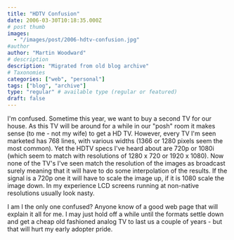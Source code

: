 ```yaml
---
title: "HDTV Confusion"
date: 2006-03-30T10:18:35.000Z
# post thumb
images:
  - "/images/post/2006-hdtv-confusion.jpg"
#author
author: "Martin Woodward"
# description
description: "Migrated from old blog archive"
# Taxonomies
categories: ["web", "personal"]
tags: ["blog", "archive"]
type: "regular" # available type (regular or featured)
draft: false
---
```


I'm confused. Sometime this year, we want to buy a second TV for our house. As this TV will be around for a while in our "posh" room it makes sense (to me - not my wife) to get a HD TV. However, every TV I'm seen marketed has 768 lines, with various widths (1366 or 1280 pixels seem the most common). Yet the HDTV specs I've heard about are 720p or 1080i (which seem to match with resolutions of 1280 x 720 or 1920 x 1080). Now none of the TV's I've seen match the resolution of the images as broadcast surely meaning that it will have to do some interpolation of the results. If the signal is a 720p one it will have to scale the image up, if it is 1080 scale the image down. In my experience LCD screens running at non-native resolutions usually look nasty.

I am I the only one confused? Anyone know of a good web page that will explain it all for me. I may just hold off a while until the formats settle down and get a cheap old fashioned analog TV to last us a couple of years - but that will hurt my early adopter pride.
